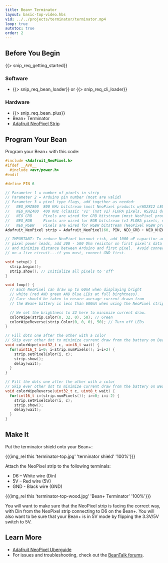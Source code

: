 ```yaml
---
title: Bean+ Terminator
layout: basic-top-video.hbs
vid: ../../projects/terminator/terminator.mp4
loop: true
autotoc: true
order: 2
---
```


## Before You Begin

{{> snip_req_getting_started}}

### Software

* {{> snip_req_bean_loader}} or {{> snip_req_cli_loader}}

### Hardware

* {{> snip_req_bean_plus}}
* Bean+ Terminator
* [Adafruit NeoPixel Strip](https://www.adafruit.com/products/1138)

## Program Your Bean

Program your Bean+ with this code:

```cpp
#include <Adafruit_NeoPixel.h>
#ifdef __AVR__
  #include <avr/power.h>
#endif

#define PIN 6

// Parameter 1 = number of pixels in strip
// Parameter 2 = Arduino pin number (most are valid)
// Parameter 3 = pixel type flags, add together as needed:
//   NEO_KHZ800  800 KHz bitstream (most NeoPixel products w/WS2812 LEDs)
//   NEO_KHZ400  400 KHz (classic 'v1' (not v2) FLORA pixels, WS2811 drivers)
//   NEO_GRB     Pixels are wired for GRB bitstream (most NeoPixel products)
//   NEO_RGB     Pixels are wired for RGB bitstream (v1 FLORA pixels, not v2)
//   NEO_RGBW    Pixels are wired for RGBW bitstream (NeoPixel RGBW products)
Adafruit_NeoPixel strip = Adafruit_NeoPixel(60, PIN, NEO_GRB + NEO_KHZ800);

// IMPORTANT: To reduce NeoPixel burnout risk, add 1000 uF capacitor across
// pixel power leads, add 300 - 500 Ohm resistor on first pixel's data input
// and minimize distance between Arduino and first pixel.  Avoid connecting
// on a live circuit...if you must, connect GND first.

void setup() {
  strip.begin();
  strip.show(); // Initialize all pixels to 'off'
}

void loop() {
  // Each NeoPixel can draw up to 60mA when displaying bright 
  // white (red AND green AND blue LEDs at full birghtness).
  // Care should be taken to ensure average current drawn from 
  // the Bean+ battery is less than 600mA when using the NeoPixel strip.

  // We set the brightness to 32 here to minimize current draw.
  colorWipe(strip.Color(0, 32, 0), 50); // Green
  colorWipeReverse(strip.Color(0, 0, 0), 50); // Turn off LEDs
}

// Fill dots one after the other with a color
// Skip ever other dot to minimize current draw from the battery on Bean+
void colorWipe(uint32_t c, uint8_t wait) {
  for(uint16_t i=0; i<strip.numPixels(); i=i+2) {
    strip.setPixelColor(i, c);
    strip.show();
    delay(wait);
  }
}

// Fill the dots one after the other with a color
// Skip ever other dot to minimize current draw from the battery on Bean+
void colorWipeReverse(uint32_t c, uint8_t wait) {
  for(int16_t i=(strip.numPixels()); i>=0; i=i-2) {
    strip.setPixelColor(i, c);
    strip.show();
    delay(wait);
  }
}
```

## Make It

Put the terminator shield onto your Bean+:

{{{img_rel this 'terminator-top.jpg' 'terminator shield' '100%'}}}

Attach the NeoPixel strip to the following terminals:

* D6 – White wire (Din)
* 5V – Red wire (5V)
* GND - Black wire (GND)

{{{img_rel this 'terminator-top-wood.jpg' 'Bean+ Terminator' '100%'}}}

You will want to make sure that the NeoPixel strip is facing the correct way, with Din from the NeoPixel strip connecting to D6 on the Bean+. You will also want to be sure that your Bean+ is in 5V mode by flipping the 3.3V/5V switch to 5V.

## Learn More
* [Adafruit NeoPixel Uberguide](https://learn.adafruit.com/adafruit-neopixel-uberguide)
* For issues and troubleshooting, check out the [BeanTalk forums](http://beantalk.punchthrough.com/).